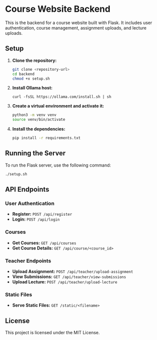 # Course Website Backend

This is the backend for a course website built with Flask. It includes user authentication, course management, assignment uploads, and lecture uploads.

## Setup

1. **Clone the repository:**
    ```bash
    git clone <repository-url>
    cd backend
    chmod +x setup.sh
    ```
2. **Install Ollama host:**
    ```
    curl -fsSL https://ollama.com/install.sh | sh
    ```
2. **Create a virtual environment and activate it:**
    ```bash
    python3 -m venv venv
    source venv/bin/activate
    ```

3. **Install the dependencies:**
    ```bash
    pip install -r requirements.txt
    ```

## Running the Server

To run the Flask server, use the following command:
```bash
./setup.sh
```

## API Endpoints

### User Authentication

- **Register:** `POST /api/register`
- **Login:** `POST /api/login`

### Courses

- **Get Courses:** `GET /api/courses`
- **Get Course Details:** `GET /api/course/<course_id>`

### Teacher Endpoints

- **Upload Assignment:** `POST /api/teacher/upload-assignment`
- **View Submissions:** `GET /api/teacher/view-submissions`
- **Upload Lecture:** `POST /api/teacher/upload-lecture`

### Static Files

- **Serve Static Files:** `GET /static/<filename>`

## License

This project is licensed under the MIT License.
